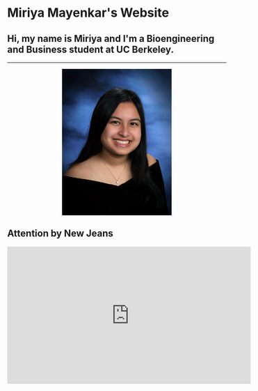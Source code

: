 # Miriya Mayenkar's Website
## Hi, my name is Miriya and I'm a Bioengineering and Business student at UC Berkeley.
<hr>
 <img src="./IMG_1013 3.JPG" style="width:50%; margin:auto; display:block">

## Attention by New Jeans
<iframe width="560" height="315" src="https://www.youtube.com/embed/js1CtxSY38I" title="YouTube video player" frameborder="0" allow="accelerometer; autoplay; clipboard-write; encrypted-media; gyroscope; picture-in-picture; web-share" allowfullscreen></iframe>
